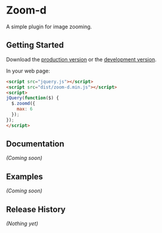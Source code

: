 # Zoom-d

A simple plugin for image zooming.

## Getting Started
Download the [production version][min] or the [development version][max].

[min]: https://raw.github.com/danielvaughn/zoom-d/master/dist/zoom-d.min.js
[max]: https://raw.github.com/danielvaughn/zoom-d/master/dist/zoom-d.js

In your web page:

```html
<script src="jquery.js"></script>
<script src="dist/zoom-d.min.js"></script>
<script>
jQuery(function($) {
  $.zoomd({
  	max: 6
  });
});
</script>
```

## Documentation
_(Coming soon)_

## Examples
_(Coming soon)_

## Release History
_(Nothing yet)_
